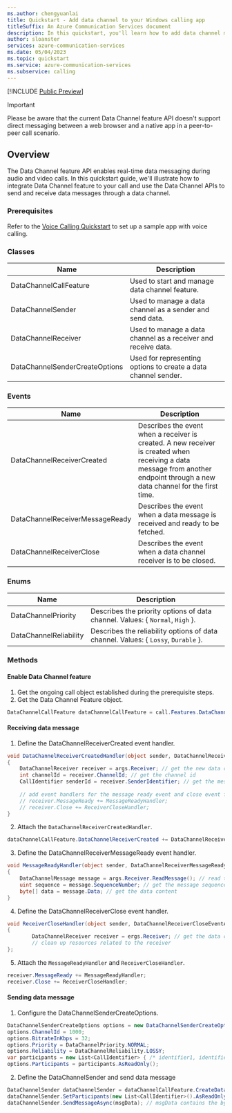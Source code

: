 ```yaml
---
ms.author: chengyuanlai
title: Quickstart - Add data channel to your Windows calling app
titleSuffix: An Azure Communication Services document
description: In this quickstart, you'll learn how to add data channel messaging to your existing Windows calling app using Azure Communication Services.
author: sloanster
services: azure-communication-services
ms.date: 05/04/2023
ms.topic: quickstart
ms.service: azure-communication-services
ms.subservice: calling
---
```


[!INCLUDE [Public Preview](../../../../includes/public-preview-include-document.md)]
>[!IMPORTANT]
> Please be aware that the current Data Channel feature API doesn't support direct messaging between a web browser and a native app in a peer-to-peer call scenario.

## Overview
The Data Channel feature API enables real-time data messaging during audio and video calls. In this quickstart guide, we'll illustrate how to integrate Data Channel feature to your call and use the Data Channel APIs to send and receive data messages through a data channel.
### Prerequisites
Refer to the [Voice Calling Quickstart](../../getting-started-with-calling.md?pivots=platform-windows) to set up a sample app with voice calling.
### Classes
| Name | Description |
| - | - | 
| DataChannelCallFeature | Used to start and manage data channel feature. | 
| DataChannelSender | Used to manage a data channel as a sender and send data. | 
| DataChannelReceiver | Used to manage a data channel as a receiver and receive data. |
| DataChannelSenderCreateOptions | Used for representing options to create a data channel sender. |
### Events
| Name | Description |  
| - | - |
| DataChannelReceiverCreated | Describes the event when a receiver is created. A new receiver is created when receiving a data message from another endpoint through a new data channel for the first time. |
| DataChannelReceiverMessageReady | Describes the event when a data message is received and ready to be fetched. |
| DataChannelReceiverClose | Describes the event when a data channel receiver is to be closed. |
### Enums
| Name | Description |  
| - | - | 
| DataChannelPriority | Describes the priority options of data channel. Values: { `Normal`, `High` }. | 
| DataChannelReliability | Describes the reliability options of data channel. Values: { `Lossy`, `Durable` }. |
### Methods
#### Enable Data Channel feature

1. Get the ongoing call object established during the prerequisite steps.
2. Get the Data Channel Feature object.
```csharp
DataChannelCallFeature dataChannelCallFeature = call.Features.DataChannel;
```
#### Receiving data message
1. Define the DataChannelReceiverCreated event handler.
```csharp
void DataChannelReceiverCreatedHandler(object sender, DataChannelReceiverCreatedEventArgs args) 
{
    DataChannelReceiver receiver = args.Receiver; // get the new data channel receiver
    int channelId = receiver.ChannelId; // get the channel id
    CallIdentifier senderId = receiver.SenderIdentifier; // get the message sender id
    
    // add event handlers for the message ready event and close event from this receiver
    // receiver.MessageReady += MessageReadyHandler;
    // receiver.Close += ReceiverCloseHandler;
}
```
2. Attach the `DataChannelReceiverCreatedHandler`.
```csharp
dataChannelCallFeature.DataChannelReceiverCreated += DataChannelReceiverCreatedHandler;
 ```
3. Define the DataChannelReceiverMessageReady event handler.
```csharp
void MessageReadyHandler(object sender, DataChannelReceiverMessageReadyEventArgs args) 
{
    DataChannelMessage message = args.Receiver.ReadMessage(); // read the data message from the receiver
    uint sequence = message.SequenceNumber; // get the message sequence number
    byte[] data = message.Data; // get the data content
}
```
4. Define the DataChannelReceiverClose event handler.
```csharp
void ReceiverCloseHandler(object sender, DataChannelReceiverCloseEventArgs args) 
{
        DataChannelReceiver receiver = ergs.Receiver; // get the data channel receiver to be closed
        // clean up resources related to the receiver
};
```
5. Attach the `MessageReadyHandler` and `ReceiverCloseHandler`.
```csharp
receiver.MessageReady += MessageReadyHandler;
receiver.Close += ReceiverCloseHandler;
```
#### Sending data message
1. Configure the DataChannelSenderCreateOptions.
```csharp
DataChannelSenderCreateOptions options = new DataChannelSenderCreateOptions();
options.ChannelId = 1000;
options.BitrateInKbps = 32;
options.Priority = DataChannelPriority.NORMAL;
options.Reliability = DataChannelReliability.LOSSY;
var participants = new List<CallIdentifier> { /* identifier1, identifier2, ... */ };
options.Participants = participants.AsReadOnly();
```
2. Define the DataChannelSender and send data message
```csharp
DataChannelSender dataChannelSender = dataChannelCallFeature.CreateDataChannelSender(options);
dataChannelSender.SetParticipants(new List<CallIdentifier>().AsReadOnly()); // change participants in the channel if needed
dataChannelSender.SendMessageAsync(msgData); // msgData contains the byte[] data to be sent

```